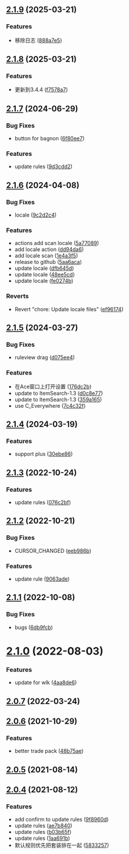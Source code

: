 ## [2.1.9](https://github.com/DengSir/tdPack2/compare/v2.1.8...v2.1.9) (2025-03-21)


### Features

* 移除日志 ([888a7e5](https://github.com/DengSir/tdPack2/commit/888a7e5a9e785dac3ba845dc5b3fa44fc8735f60))



## [2.1.8](https://github.com/DengSir/tdPack2/compare/v2.1.7...v2.1.8) (2025-03-21)


### Features

* 更新到3.4.4 ([f7578a7](https://github.com/DengSir/tdPack2/commit/f7578a7d69027c6b854a3cdf5445473d0962d481))



## [2.1.7](https://github.com/DengSir/tdPack2/compare/v2.1.6...v2.1.7) (2024-06-29)


### Bug Fixes

* button for bagnon ([6f80ee7](https://github.com/DengSir/tdPack2/commit/6f80ee7201014f7406a4833b66938c0d07941da9))


### Features

* update rules ([9d3cdd2](https://github.com/DengSir/tdPack2/commit/9d3cdd2e2d358a7d83adb4b028475fed5527cc3d))



## [2.1.6](https://github.com/DengSir/tdPack2/compare/v2.1.5...v2.1.6) (2024-04-08)


### Bug Fixes

* locale ([9c2d2c4](https://github.com/DengSir/tdPack2/commit/9c2d2c43484bf0ca6ce3c4e7c96cf0cdb179aedc))


### Features

* actions add scan locale ([5a77089](https://github.com/DengSir/tdPack2/commit/5a7708986ffd6ca6e9b0495d221acbe4d9c7ac1a))
* add locale action ([dd94da6](https://github.com/DengSir/tdPack2/commit/dd94da633823d693beb7bb6030e6ef33ee1ca0cf))
* add locale scan ([1e4a3f5](https://github.com/DengSir/tdPack2/commit/1e4a3f52c2f2244e8671abc84d87e1f9d062d01a))
* release to github ([5aa6aca](https://github.com/DengSir/tdPack2/commit/5aa6aca0b9a00fdefa4abeaafc9c2e04ee337dfd))
* update locale ([dfb645d](https://github.com/DengSir/tdPack2/commit/dfb645d7dff9c0f72d6f493b626f16d163aeb3ce))
* update locale ([48ee5cd](https://github.com/DengSir/tdPack2/commit/48ee5cd2b7bf040ee07ee2d06f742a6aeb8cd123))
* update locale ([fe0274b](https://github.com/DengSir/tdPack2/commit/fe0274b83afdb449608375e2f5713c28f9221569))


### Reverts

* Revert "chore: Update locale files" ([ef96174](https://github.com/DengSir/tdPack2/commit/ef96174b73ce7e51d0be1b2aa23fa009bf72e34b))



## [2.1.5](https://github.com/DengSir/tdPack2/compare/v2.1.4...v2.1.5) (2024-03-27)


### Bug Fixes

* ruleview drag ([d075ee4](https://github.com/DengSir/tdPack2/commit/d075ee4f6dc93f3278b43fc043762cae3971e0f4))


### Features

* 在Ace窗口上打开设置 ([176dc2b](https://github.com/DengSir/tdPack2/commit/176dc2b15204f51511c2cf8ccece11beb4196c99))
* update to ItemSearch-1.3 ([d0c8e77](https://github.com/DengSir/tdPack2/commit/d0c8e77fe4c4de4e259646c5913647aa444664c2))
* update to ItemSearch-1.3 ([359a165](https://github.com/DengSir/tdPack2/commit/359a165a13c8f3536eda63d8a219ac1174bb8c30))
* use C_Everywhere ([7c4c32f](https://github.com/DengSir/tdPack2/commit/7c4c32fb6123861b24d680b191b80a5646e1e679))



## [2.1.4](https://github.com/DengSir/tdPack2/compare/v2.1.3...v2.1.4) (2024-03-19)


### Features

* support plus ([30ebe86](https://github.com/DengSir/tdPack2/commit/30ebe86c18b5f034facda3880eafccf84a1c46d4))



## [2.1.3](https://github.com/DengSir/tdPack2/compare/v2.1.2...v2.1.3) (2022-10-24)


### Features

* update rules ([076c2bf](https://github.com/DengSir/tdPack2/commit/076c2bf1f3efa98f948ed105f8e5126c1e0d4e81))



## [2.1.2](https://github.com/DengSir/tdPack2/compare/v2.1.1...v2.1.2) (2022-10-21)


### Bug Fixes

* CURSOR_CHANGED ([eeb986b](https://github.com/DengSir/tdPack2/commit/eeb986ba810727b6938179a5f617c6837f6d6942))


### Features

* update rule ([9063ade](https://github.com/DengSir/tdPack2/commit/9063ade8d97d0f0d13e901eda2a013aca23ce646))



## [2.1.1](https://github.com/DengSir/tdPack2/compare/v2.1.0...v2.1.1) (2022-10-08)


### Bug Fixes

* bugs ([6db9fcb](https://github.com/DengSir/tdPack2/commit/6db9fcb5016779d547977fdda433cdb67885919f))



# [2.1.0](https://github.com/DengSir/tdPack2/compare/v2.0.7...v2.1.0) (2022-08-03)


### Features

* update for wlk ([4aa8de6](https://github.com/DengSir/tdPack2/commit/4aa8de637941b3ca2b60ab6eb432e55e9c17362a))



## [2.0.7](https://github.com/DengSir/tdPack2/compare/v2.0.6...v2.0.7) (2022-03-24)



## [2.0.6](https://github.com/DengSir/tdPack2/compare/v2.0.5...v2.0.6) (2021-10-29)


### Features

* better trade pack ([48b75ae](https://github.com/DengSir/tdPack2/commit/48b75ae2869d9619664221cc51365181d578d5b8))



## [2.0.5](https://github.com/DengSir/tdPack2/compare/v2.0.4...v2.0.5) (2021-08-14)



## [2.0.4](https://github.com/DengSir/tdPack2/compare/v2.0.3...v2.0.4) (2021-08-12)


### Features

* add confirm to update rules ([9f8960d](https://github.com/DengSir/tdPack2/commit/9f8960da2c13920336ce6fe92d64a5e69e0882cd))
* update rules ([ae7b840](https://github.com/DengSir/tdPack2/commit/ae7b840c05ffb08c9bcaeb3ef0c4b74f651372d4))
* update rules ([b03b65f](https://github.com/DengSir/tdPack2/commit/b03b65f7ae905b6915ca7ba77ae431611797c932))
* update rules ([1aa691b](https://github.com/DengSir/tdPack2/commit/1aa691b4a46e82b7801748198abb79fb4da485ff))
* 默认规则优先把套装排在一起 ([5833257](https://github.com/DengSir/tdPack2/commit/5833257a7da62efc7eeeadd859c182e3d49e0d4b))



